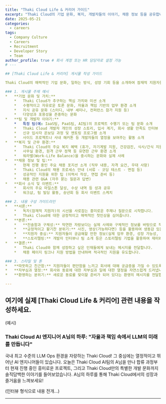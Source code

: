 ```yaml
---
title: "Thaki Cloud Life & 커리어 가이드"
excerpt: "Thaki Cloud의 기업 문화, 복지, 개발자들의 이야기, 채용 정보 등을 공유합니다."
date: 2025-05-21
categories:
  - careers
tags:
  - Company Culture
  - Careers
  - Recruitment
  - Developer Story
  - Team
author_profile: true # 회사 계정 또는 HR 담당자로 설정 가능
# --- 

## [Thaki Cloud Life & 커리어] 게시물 작성 가이드

Thaki Cloud의 매력적인 기업 문화, 일하는 방식, 성장 기회 등을 소개하여 잠재적 지원자들에게 Thaki Cloud에 합류하고 싶은 마음이 들도록 하는 게시물을 작성합니다. 기술 외적인 부분에서의 회사 매력을 어필하는 것이 중요합니다.

### 1. 게시물 주제 예시
*   **기업 문화 및 가치:**
    *   Thaki Cloud가 추구하는 핵심 가치와 미션 소개
    *   수평적이고 자유로운 토론 문화, 자율과 책임 기반의 업무 환경 소개
    *   지식 공유 문화 (스터디, 내부 세미나, 컨퍼런스 참가 지원 등)
    *   다양성과 포용성을 존중하는 문화
*   **팀 및 개발자 이야기:**
    *   특정 팀(예: IaaS팀, PaaS팀, AI팀)의 프로젝트 수행기 또는 팀 문화 소개
    *   Thaki Cloud 개발자 개인의 성장 스토리, 입사 계기, 회사 생활 만족도 인터뷰
    *   신규 입사자 온보딩 과정 및 멘토링 프로그램 소개
    *   사이드 프로젝트나 사내 해커톤 등 개발자들의 열정을 보여주는 활동 소개
*   **복지 및 근무 환경:**
    *   Thaki Cloud의 주요 복지 혜택 (휴가, 자기계발 지원, 건강검진, 식사/간식 지원 등) 상세 소개
    *   사무실 환경, 원격 근무 정책 등 유연한 근무 환경 소개
    *   워라밸(Work-Life Balance)을 중시하는 문화와 실제 사례
*   **채용 정보 및 팁:**
    *   현재 진행 중인 주요 채용 포지션 소개 (직무 내용, 자격 요건, 우대 사항)
    *   Thaki Cloud의 채용 프로세스 안내 (서류 - 코딩 테스트 - 면접 등)
    *   성공적인 지원을 위한 팁 (이력서 작성, 면접 준비 등)
    *   채용 관련 Q&A (자주 묻는 질문과 답변)
*   **회사 소식 및 이벤트:**
    *   회사의 주요 마일스톤 달성, 수상 내역 등 성과 공유
    *   워크샵, 팀 빌딩 활동, 송년회 등 회사 이벤트 스케치

### 2. 내용 구성 가이드라인
*   **서론:**
    *   독자(잠재적 지원자)의 시선을 사로잡는 흥미로운 주제나 질문으로 시작합니다.
    *   Thaki Cloud에 대한 긍정적이고 매력적인 첫인상을 심어줍니다.
*   **본론:**
    *   **진솔함과 구체성:** 막연한 자랑보다는 실제 사례와 구체적인 정보를 바탕으로 작성하여 신뢰감을 줍니다.
    *   **긍정적이고 활기찬 분위기:** 사진, 영상(가능하다면) 등을 활용하여 생동감 있는 회사 분위기를 전달합니다.
    *   **지원자 중심:** 지원자들이 궁금해할 만한 정보(실제 업무 환경, 성장 가능성, 동료들의 모습 등)를 우선적으로 다룹니다.
    *   **스토리텔링:** 개발자 인터뷰나 팀 소개 등은 스토리텔링 기법을 활용하여 재미와 감동을 더할 수 있습니다.
*   **결론:**
    *   Thaki Cloud와 함께 성장하고 싶은 인재들에게 보내는 메시지를 전달합니다.
    *   채용 페이지 링크나 지원 방법을 안내하며 적극적인 지원을 유도합니다.

### 3. 스타일 및 톤
*   **따뜻하고 친근함:** 지원자들이 편안함을 느끼고 회사에 대해 궁금증을 가질 수 있도록 부드러운 톤을 사용합니다.
*   **자부심과 열정:** 회사와 동료에 대한 자부심과 일에 대한 열정을 자연스럽게 드러냅니다.
*   **환영하는 분위기:** 새로운 동료를 맞이할 준비가 되어 있다는 환영의 메시지를 전달합니다.

---
```


## 여기에 실제 [Thaki Cloud Life & 커리어] 관련 내용을 작성하세요.

(예시)

### Thaki Cloud AI 엔지니어 A님의 하루: "자율과 책임 속에서 LLM의 미래를 만듭니다"

국내 최고 수준의 LLM Ops 환경을 자랑하는 Thaki Cloud! 그 중심에는 열정적이고 뛰어난 AI 엔지니어들이 있습니다. 오늘은 Thaki Cloud AI팀의 A님을 만나 합류 과정부터 현재 진행 중인 흥미로운 프로젝트, 그리고 Thaki Cloud만의 특별한 개발 문화까지 솔직담백한 이야기를 들어보았습니다. A님의 하루를 통해 Thaki Cloud에서의 성장과 즐거움을 느껴보세요!

(인터뷰 형식으로 내용 전개...)

--- 